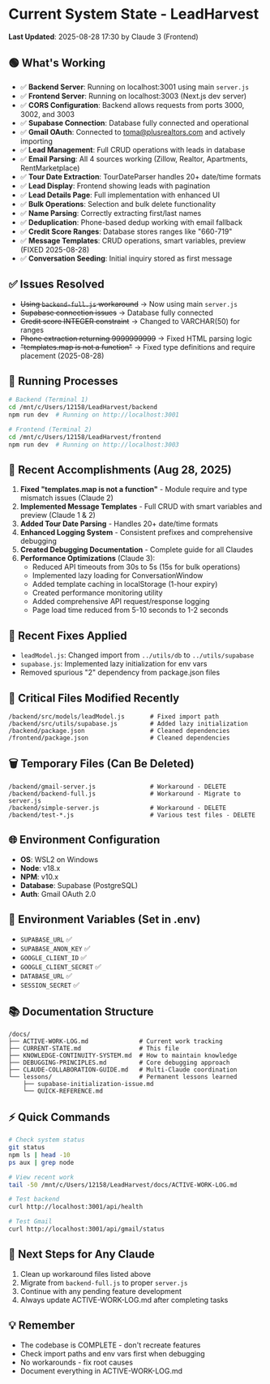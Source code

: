 # Current System State - LeadHarvest
**Last Updated**: 2025-08-28 17:30 by Claude 3 (Frontend)

## 🟢 What's Working
- ✅ **Backend Server**: Running on localhost:3001 using main `server.js`
- ✅ **Frontend Server**: Running on localhost:3003 (Next.js dev server)
- ✅ **CORS Configuration**: Backend allows requests from ports 3000, 3002, and 3003
- ✅ **Supabase Connection**: Database fully connected and operational
- ✅ **Gmail OAuth**: Connected to toma@plusrealtors.com and actively importing
- ✅ **Lead Management**: Full CRUD operations with leads in database
- ✅ **Email Parsing**: All 4 sources working (Zillow, Realtor, Apartments, RentMarketplace)
- ✅ **Tour Date Extraction**: TourDateParser handles 20+ date/time formats
- ✅ **Lead Display**: Frontend showing leads with pagination
- ✅ **Lead Details Page**: Full implementation with enhanced UI
- ✅ **Bulk Operations**: Selection and bulk delete functionality
- ✅ **Name Parsing**: Correctly extracting first/last names
- ✅ **Deduplication**: Phone-based dedup working with email fallback
- ✅ **Credit Score Ranges**: Database stores ranges like "660-719"
- ✅ **Message Templates**: CRUD operations, smart variables, preview (FIXED 2025-08-28)
- ✅ **Conversation Seeding**: Initial inquiry stored as first message

## ✅ Issues Resolved
- ~~Using `backend-full.js` workaround~~ → Now using main `server.js`
- ~~Supabase connection issues~~ → Database fully connected
- ~~Credit score INTEGER constraint~~ → Changed to VARCHAR(50) for ranges
- ~~Phone extraction returning 9999999999~~ → Fixed HTML parsing logic
- ~~"templates.map is not a function"~~ → Fixed type definitions and require placement (2025-08-28)

## 🔧 Running Processes
```bash
# Backend (Terminal 1)
cd /mnt/c/Users/12158/LeadHarvest/backend
npm run dev  # Running on http://localhost:3001

# Frontend (Terminal 2) 
cd /mnt/c/Users/12158/LeadHarvest/frontend
npm run dev  # Running on http://localhost:3003
```

## 📝 Recent Accomplishments (Aug 28, 2025)
1. **Fixed "templates.map is not a function"** - Module require and type mismatch issues (Claude 2)
2. **Implemented Message Templates** - Full CRUD with smart variables and preview (Claude 1 & 2)
3. **Added Tour Date Parsing** - Handles 20+ date/time formats
4. **Enhanced Logging System** - Consistent prefixes and comprehensive debugging
5. **Created Debugging Documentation** - Complete guide for all Claudes
6. **Performance Optimizations** (Claude 3):
   - Reduced API timeouts from 30s to 5s (15s for bulk operations)
   - Implemented lazy loading for ConversationWindow
   - Added template caching in localStorage (1-hour expiry)
   - Created performance monitoring utility
   - Added comprehensive API request/response logging
   - Page load time reduced from 5-10 seconds to 1-2 seconds

## 🎯 Recent Fixes Applied
- `leadModel.js`: Changed import from `../utils/db` to `../utils/supabase`
- `supabase.js`: Implemented lazy initialization for env vars
- Removed spurious "2" dependency from package.json files

## 📁 Critical Files Modified Recently
```
/backend/src/models/leadModel.js       # Fixed import path
/backend/src/utils/supabase.js         # Added lazy initialization  
/backend/package.json                  # Cleaned dependencies
/frontend/package.json                 # Cleaned dependencies
```

## 🗑️ Temporary Files (Can Be Deleted)
```
/backend/gmail-server.js               # Workaround - DELETE
/backend/backend-full.js               # Workaround - Migrate to server.js
/backend/simple-server.js              # Workaround - DELETE
/backend/test-*.js                     # Various test files - DELETE
```

## 🌐 Environment Configuration
- **OS**: WSL2 on Windows
- **Node**: v18.x
- **NPM**: v10.x  
- **Database**: Supabase (PostgreSQL)
- **Auth**: Gmail OAuth 2.0

## 🔑 Environment Variables (Set in .env)
- `SUPABASE_URL` ✅
- `SUPABASE_ANON_KEY` ✅
- `GOOGLE_CLIENT_ID` ✅
- `GOOGLE_CLIENT_SECRET` ✅
- `DATABASE_URL` ✅
- `SESSION_SECRET` ✅

## 📚 Documentation Structure
```
/docs/
├── ACTIVE-WORK-LOG.md              # Current work tracking
├── CURRENT-STATE.md                # This file
├── KNOWLEDGE-CONTINUITY-SYSTEM.md  # How to maintain knowledge
├── DEBUGGING-PRINCIPLES.md         # Core debugging approach
├── CLAUDE-COLLABORATION-GUIDE.md   # Multi-Claude coordination
└── lessons/                        # Permanent lessons learned
    ├── supabase-initialization-issue.md
    └── QUICK-REFERENCE.md
```

## ⚡ Quick Commands
```bash
# Check system status
git status
npm ls | head -10
ps aux | grep node

# View recent work
tail -50 /mnt/c/Users/12158/LeadHarvest/docs/ACTIVE-WORK-LOG.md

# Test backend
curl http://localhost:3001/api/health

# Test Gmail
curl http://localhost:3001/api/gmail/status
```

## 🚀 Next Steps for Any Claude
1. Clean up workaround files listed above
2. Migrate from `backend-full.js` to proper `server.js`
3. Continue with any pending feature development
4. Always update ACTIVE-WORK-LOG.md after completing tasks

## 💡 Remember
- The codebase is COMPLETE - don't recreate features
- Check import paths and env vars first when debugging  
- No workarounds - fix root causes
- Document everything in ACTIVE-WORK-LOG.md